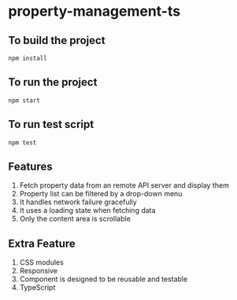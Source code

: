 # property-management-ts

## To build the project

`npm install`

## To run the project

`npm start`

## To run test script

`npm test`

## Features

1. Fetch property data from an remote API server and display them
2. Property list can be filtered by a drop-down menu
3. It handles network failure gracefully
4. It uses a loading state when fetching data
5. Only the content area is scrollable

## Extra Feature

1. CSS modules
2. Responsive
3. Component is designed to be reusable and testable
4. TypeScript
